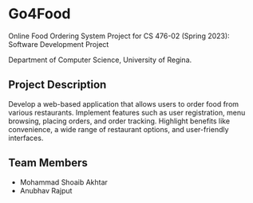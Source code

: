 # Go4Food

Online Food Ordering System Project for CS 476-02 (Spring 2023): Software Development Project

Department of Computer Science, University of Regina.

## Project Description

Develop a web-based application that allows users to order food from various restaurants. Implement features such as user registration, menu browsing, placing orders, and order tracking. Highlight benefits like convenience, a wide range of restaurant options, and user-friendly interfaces.

## Team Members
- Mohammad Shoaib Akhtar
- Anubhav Rajput


